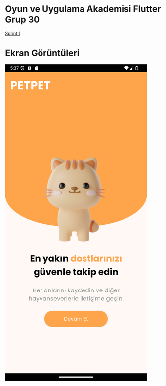 # Oyun ve Uygulama Akademisi Flutter Grup 30
[Sprint 1](sprint_files/sprint_1/sprint_1.md)

# Ekran Görüntüleri
![screenshot_1](screenshots/Screenshot_1721497053.png)